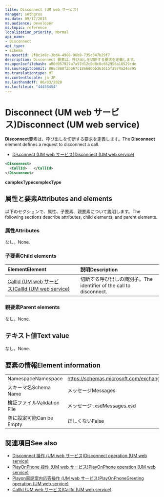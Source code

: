 ```yaml
---
title: Disconnect (UM web サービス)
manager: sethgros
ms.date: 09/17/2015
ms.audience: Developer
ms.topic: reference
localization_priority: Normal
api_name:
- Disconnect
api_type:
- schema
ms.assetid: 2f8c1e8c-3bd4-4988-96b9-735c347b29f7
description: Disconnect 要素は、呼び出しを切断する要求を定義します。
ms.openlocfilehash: a00d957927a7a97d12c0d8c0c662956a18529cde
ms.sourcegitcommit: 88ec988f2bb67c1866d06b361615f3674a24e795
ms.translationtype: MT
ms.contentlocale: ja-JP
ms.lasthandoff: 06/03/2020
ms.locfileid: "44458454"
---
```

# <a name="disconnect-um-web-service"></a><span data-ttu-id="93c68-103">Disconnect (UM web サービス)</span><span class="sxs-lookup"><span data-stu-id="93c68-103">Disconnect (UM web service)</span></span>

<span data-ttu-id="93c68-104">**Disconnect**要素は、呼び出しを切断する要求を定義します。</span><span class="sxs-lookup"><span data-stu-id="93c68-104">The **Disconnect** element defines a request to disconnect a call.</span></span> 
  
- [<span data-ttu-id="93c68-105">Disconnect (UM web サービス)</span><span class="sxs-lookup"><span data-stu-id="93c68-105">Disconnect (UM web service)</span></span>](disconnect-um-web-service.md)
  
```xml
<Disconnect>
  <CallId>   </CallId>
</Disconnect>
```

 <span data-ttu-id="93c68-106">**complexType**</span><span class="sxs-lookup"><span data-stu-id="93c68-106">**complexType**</span></span>
## <a name="attributes-and-elements"></a><span data-ttu-id="93c68-107">属性と要素</span><span class="sxs-lookup"><span data-stu-id="93c68-107">Attributes and elements</span></span>

<span data-ttu-id="93c68-108">以下のセクションで、属性、子要素、親要素について説明します。</span><span class="sxs-lookup"><span data-stu-id="93c68-108">The following sections describe attributes, child elements, and parent elements.</span></span>
  
### <a name="attributes"></a><span data-ttu-id="93c68-109">属性</span><span class="sxs-lookup"><span data-stu-id="93c68-109">Attributes</span></span>

<span data-ttu-id="93c68-110">なし。</span><span class="sxs-lookup"><span data-stu-id="93c68-110">None.</span></span>
  
### <a name="child-elements"></a><span data-ttu-id="93c68-111">子要素</span><span class="sxs-lookup"><span data-stu-id="93c68-111">Child elements</span></span>

|<span data-ttu-id="93c68-112">**Element**</span><span class="sxs-lookup"><span data-stu-id="93c68-112">**Element**</span></span>|<span data-ttu-id="93c68-113">**説明**</span><span class="sxs-lookup"><span data-stu-id="93c68-113">**Description**</span></span>|
|:-----|:-----|
|[<span data-ttu-id="93c68-114">CallId (UM web サービス)</span><span class="sxs-lookup"><span data-stu-id="93c68-114">CallId (UM web service)</span></span>](callid-um-web-service.md) <br/> |<span data-ttu-id="93c68-115">切断する呼び出しの識別子。</span><span class="sxs-lookup"><span data-stu-id="93c68-115">The identifier of the call to disconnect.</span></span>  <br/> |
   
### <a name="parent-elements"></a><span data-ttu-id="93c68-116">親要素</span><span class="sxs-lookup"><span data-stu-id="93c68-116">Parent elements</span></span>

<span data-ttu-id="93c68-117">なし。</span><span class="sxs-lookup"><span data-stu-id="93c68-117">None.</span></span>
  
## <a name="text-value"></a><span data-ttu-id="93c68-118">テキスト値</span><span class="sxs-lookup"><span data-stu-id="93c68-118">Text value</span></span>

<span data-ttu-id="93c68-119">なし。</span><span class="sxs-lookup"><span data-stu-id="93c68-119">None.</span></span>
  
## <a name="element-information"></a><span data-ttu-id="93c68-120">要素の情報</span><span class="sxs-lookup"><span data-stu-id="93c68-120">Element information</span></span>

|||
|:-----|:-----|
|<span data-ttu-id="93c68-121">Namespace</span><span class="sxs-lookup"><span data-stu-id="93c68-121">Namespace</span></span>  <br/> |https://schemas.microsoft.com/exchange/services/2006/messages  <br/> |
|<span data-ttu-id="93c68-122">スキーマ名</span><span class="sxs-lookup"><span data-stu-id="93c68-122">Schema Name</span></span>  <br/> |<span data-ttu-id="93c68-123">メッセージ</span><span class="sxs-lookup"><span data-stu-id="93c68-123">Messages</span></span>  <br/> |
|<span data-ttu-id="93c68-124">検証ファイル</span><span class="sxs-lookup"><span data-stu-id="93c68-124">Validation File</span></span>  <br/> |<span data-ttu-id="93c68-125">メッセージ .xsd</span><span class="sxs-lookup"><span data-stu-id="93c68-125">Messages.xsd</span></span>  <br/> |
|<span data-ttu-id="93c68-126">空に設定可能</span><span class="sxs-lookup"><span data-stu-id="93c68-126">Can be Empty</span></span>  <br/> |<span data-ttu-id="93c68-127">正しくない</span><span class="sxs-lookup"><span data-stu-id="93c68-127">False</span></span>  <br/> |
   
## <a name="see-also"></a><span data-ttu-id="93c68-128">関連項目</span><span class="sxs-lookup"><span data-stu-id="93c68-128">See also</span></span>

- [<span data-ttu-id="93c68-129">Disconnect 操作 (UM web サービス)</span><span class="sxs-lookup"><span data-stu-id="93c68-129">Disconnect operation (UM web service)</span></span>](disconnect-operation-um-web-service.md)  
- [<span data-ttu-id="93c68-130">PlayOnPhone 操作 (UM web サービス)</span><span class="sxs-lookup"><span data-stu-id="93c68-130">PlayOnPhone operation (UM web service)</span></span>](playonphone-operation-um-web-service.md) 
- [<span data-ttu-id="93c68-131">Playon電話案内応答操作 (UM web サービス)</span><span class="sxs-lookup"><span data-stu-id="93c68-131">PlayOnPhoneGreeting operation (UM web service)</span></span>](playonphonegreeting-operation-um-web-service.md)  
- [<span data-ttu-id="93c68-132">CallId (UM web サービス)</span><span class="sxs-lookup"><span data-stu-id="93c68-132">CallId (UM web service)</span></span>](callid-um-web-service.md)


